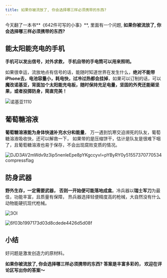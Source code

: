 ```yaml
---
title: 如果你被流放了, 你会选择哪三样必须携带的东西?
---
```


今天翻了一本书**《642件可写的小事》**, 里面有一个问题, **如果你被流放了, 你会选择哪三样必须携带的东西?**



## 能太阳能充电的手机

**手机可以发出信号，对外求救， 手机自带的手电筒可以用来照明。**

如果很幸运，流放地点有信号的话，能随时知道世界在发生什么，**绝对不能带iPhone去，电池容量小，耗电快，过冷过热都会挂掉**，如果可以订制的话，可以**魔改诺基亚，背面加个太阳能充电板，随时保持充足电量，坚固的外壳还能砸坚果，或者投掷防身，简直完美！**

![诺基亚1110](https://www.v2fy.com/asset/0i/jikemiji/jikemiji-md/kr-000118.assets/ceO9genT5KPKs.jpg)

## 葡萄糖溶液

**葡萄糖溶液能为身体快速补充水分和能量**， 万一遇到饥寒交迫濒死的队友，葡萄糖溶液吸收快，还可以解救一下， 如果带的是压缩饼干，估计是队友是很难下咽了，且葡萄糖溶液也易于保存，不会出现腐败变质的情况。



![DJD3AV2mWdv9z3ip5nenleEpe8pYKgccyvl=pYByRY0y51557370770534compressflag](https://www.v2fy.com/asset/0i/jikemiji/jikemiji-md/kr-000118.assets/DJD3AV2mWdv9z3ip5nenleEpe8pYKgccyvl=pYByRY0y51557370770534compressflag.png)



## 防身武器

**野外生存，一定需要武器， 否则一开始便可能落地成盒**。冷兵器以**瑞士军刀**为最佳，功能丰富，且质量有保障， 热兵器选择轻便精度高的枪械，大自然没有什么动物能硬抗现代枪械。



![3OI](https://www.v2fy.com/asset/0i/jikemiji/jikemiji-md/kr-000118.assets/3OI6bnbGLWoDRYMvYxyuXJWF7lpj6COm.jpg)



![6f03b1997173d03d8cdede4426d5d08f](https://www.v2fy.com/asset/0i/jikemiji/jikemiji-md/kr-000118.assets/6f03b1997173d03d8cdede4426d5d08f.jpg)



## 小结

好问题是激发创造力的原材料。

**如果你被流放了, 你会选择哪三样必须携带的东西?  答案是丰富多彩的， 欢迎在评论区写出你的答案～**



